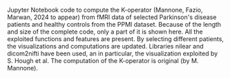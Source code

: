 
Jupyter Notebook code to compute the K-operator (Mannone, Fazio, Marwan, 2024 to appear) from fMRI data of selected Parkinson's disease patients and healthy controls from the PPMI dataset. Because of the length and size of the complete code, only a part of it is shown here. All the exploited functions and features are present. By selecting different patients, the visualizations and computations are updated.
Libraries nilear and dicom2nifti have been used, an in particular, the visualization exploited by S. Hough et al. The computation of the K-operator is original (by M. Mannone).
